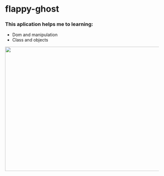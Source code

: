 # flappy-ghost 
<h3> This aplication helps me to learning:</h3>
<ul> 
 <li>Dom and manipulation</li>
  <li>Class and objects </li>

</ul>
<img src='//gifs.com/embed/ghost-bird-p8lVwm' frameborder='0' scrolling='no' width='658px' height='408px' style='-webkit-backface-visibility: hidden;-webkit-transform: scale(1);'/>
